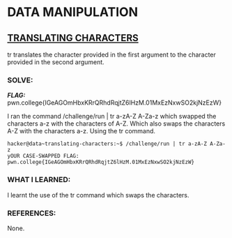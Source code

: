 # **DATA MANIPULATION**
## **<ins>TRANSLATING CHARACTERS</ins>**
tr translates the character provided in the first argument to the character provided in the second argument.

### SOLVE: 
***FLAG:*** pwn.college{IGeAGOmHbxKRrQRhdRqjtZ6lHzM.01MxEzNxwSO2kjNzEzW}

I ran the command /challenge/run | tr a-zA-Z A-Za-z which swapped the characters a-z with the characters of A-Z. 
Which also swaps the characters A-Z with the characters a-z. Using the tr command.

```
hacker@data~translating-characters:~$ /challenge/run | tr a-zA-Z A-Za-z
yOUR CASE-SWAPPED FLAG:
pwn.college{IGeAGOmHbxKRrQRhdRqjtZ6lHzM.01MxEzNxwSO2kjNzEzW}
```

### WHAT I LEARNED: 
I learnt the use of the tr command which swaps the characters.

### REFERENCES:
None. 
